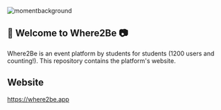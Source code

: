![momentbackground](https://user-images.githubusercontent.com/59634395/220538494-729fd252-a159-4a8c-8eb5-257f027f783b.png)

## 🌟 Welcome to Where2Be 📷

Where2Be is an event platform by students for students (1200 users and counting!). This repository contains the platform's website.

## Website

https://where2be.app

